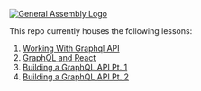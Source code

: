[![General Assembly Logo](https://camo.githubusercontent.com/1a91b05b8f4d44b5bbfb83abac2b0996d8e26c92/687474703a2f2f692e696d6775722e636f6d2f6b6538555354712e706e67)](https://generalassemb.ly/education/web-development-immersive)


This repo currently houses the following lessons:
1. [Working With Graphql API](./1-working-with-graphql-api/README.md)
2. [GraphQL and React](2-graphql-and-react/README.md)
3. [Building a GraphQL API Pt. 1](3-building-a-graphql-api-pt-1/README.md)
4. [Building a GraphQL API Pt. 2](4-building-a-graphql-api-pt-2/README.md)